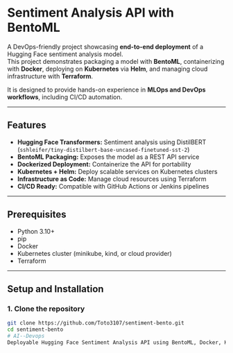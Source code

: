 # Sentiment Analysis API with BentoML

A DevOps-friendly project showcasing **end-to-end deployment** of a Hugging Face sentiment analysis model.  
This project demonstrates packaging a model with **BentoML**, containerizing with **Docker**, deploying on **Kubernetes** via **Helm**, and managing cloud infrastructure with **Terraform**.  

It is designed to provide hands-on experience in **MLOps and DevOps workflows**, including CI/CD automation.

---

## Features

- **Hugging Face Transformers:** Sentiment analysis using DistilBERT (`sshleifer/tiny-distilbert-base-uncased-finetuned-sst-2`)  
- **BentoML Packaging:** Exposes the model as a REST API service  
- **Dockerized Deployment:** Containerize the API for portability  
- **Kubernetes + Helm:** Deploy scalable services on Kubernetes clusters  
- **Infrastructure as Code:** Manage cloud resources using Terraform  
- **CI/CD Ready:** Compatible with GitHub Actions or Jenkins pipelines  

---

## Prerequisites

- Python 3.10+  
- pip  
- Docker  
- Kubernetes cluster (minikube, kind, or cloud provider)  
- Terraform  

---

## Setup and Installation

### 1. Clone the repository
```bash
git clone https://github.com/Toto3107/sentiment-bento.git
cd sentiment-bento
# AI--Devops
Deployable Hugging Face Sentiment Analysis API using BentoML, Docker, Kubernetes, and Terraform for DevOps practice.
